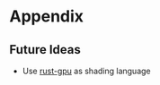 # Appendix


## Future Ideas

* Use [rust-gpu](https://github.com/EmbarkStudios/rust-gpu) as shading language